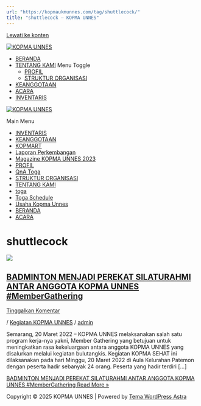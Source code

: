 ```yaml
---
url: "https://kopmaukmunnes.com/tag/shuttlecock/"
title: "shuttlecock – KOPMA UNNES"
---
```


[Lewati ke konten](https://kopmaukmunnes.com/tag/shuttlecock/#content "Lewati ke konten")

[![KOPMA UNNES](https://kopmaukmunnes.com/wp-content/uploads/2021/07/cropped-kopma-unnes.png)](https://kopmaukmunnes.com/)

- [BERANDA](https://kopmaukmunnes.com/)
- [TENTANG KAMI](https://kopmaukmunnes.com/tentang-kami/) Menu Toggle
  - [PROFIL](https://kopmaukmunnes.com/profil/)
  - [STRUKTUR ORGANISASI](https://kopmaukmunnes.com/struktur-organisasi/)
- [KEANGGOTAAN](https://kopmaukmunnes.com/keanggotaan/)
- [ACARA](https://kopmaukmunnes.com/blog/)
- [INVENTARIS](https://kopmaukmunnes.com/inventaris/)

[![KOPMA UNNES](https://kopmaukmunnes.com/wp-content/uploads/2021/07/cropped-kopma-unnes.png)](https://kopmaukmunnes.com/)

Main Menu

- [INVENTARIS](https://kopmaukmunnes.com/inventaris/)
- [KEANGGOTAAN](https://kopmaukmunnes.com/keanggotaan/)
- [KOPMART](https://kopmaukmunnes.com/elementor-1642/)
- [Laporan Perkembangan](https://kopmaukmunnes.com/laporan-perkembangan/)
- [Magazine KOPMA UNNES 2023](https://kopmaukmunnes.com/magazine-kopma-unnes-2023/)
- [PROFIL](https://kopmaukmunnes.com/profil/)
- [QnA Toga](https://kopmaukmunnes.com/jadwal-toga/)
- [STRUKTUR ORGANISASI](https://kopmaukmunnes.com/struktur-organisasi/)
- [TENTANG KAMI](https://kopmaukmunnes.com/tentang-kami/)
- [toga](https://kopmaukmunnes.com/elementor-1661/)
- [Toga Schedule](https://kopmaukmunnes.com/toga-schedule/)
- [Usaha Kopma Unnes](https://kopmaukmunnes.com/usaha-kopma-unnes/)
- [BERANDA](https://kopmaukmunnes.com/)
- [ACARA](https://kopmaukmunnes.com/blog/)

# shuttlecock

[![](https://kopmaukmunnes.com/wp-content/uploads/2022/06/5-min-1-1024x577.jpg)](https://kopmaukmunnes.com/badminton-menjadi-perekat-silaturahmi-antar-anggota-kopma-unnes-membergathering/)

## [BADMINTON MENJADI PEREKAT SILATURAHMI ANTAR ANGGOTA KOPMA UNNES \#MemberGathering](https://kopmaukmunnes.com/badminton-menjadi-perekat-silaturahmi-antar-anggota-kopma-unnes-membergathering/)

[Tinggalkan Komentar](https://kopmaukmunnes.com/badminton-menjadi-perekat-silaturahmi-antar-anggota-kopma-unnes-membergathering/#respond)

/ [Kegiatan KOPMA UNNES](https://kopmaukmunnes.com/category/kegiatan-kopma-unnes/) / [admin](https://kopmaukmunnes.com/author/admin_kopma/ "Lihat seluruh tulisan oleh admin")

Semarang, 20 Maret 2022 – KOPMA UNNES melaksanakan salah satu program kerja-nya yakni, Member Gathering yang betujuan untuk meningkatkan rasa kekeluargaan antara anggota KOPMA UNNES yang disalurkan melalui kegiatan bulutangkis. Kegiatan KOPMA SEHAT ini dilaksanakan pada hari Minggu, 20 Maret 2022 di Aula Kelurahan Patemon dengan peserta hadir sebanyak 24 orang. Peserta yang hadir terdiri \[…\]

[BADMINTON MENJADI PEREKAT SILATURAHMI ANTAR ANGGOTA KOPMA UNNES #MemberGathering Read More »](https://kopmaukmunnes.com/badminton-menjadi-perekat-silaturahmi-antar-anggota-kopma-unnes-membergathering/)

Copyright © 2025 KOPMA UNNES \| Powered by [Tema WordPress Astra](https://wpastra.com/)